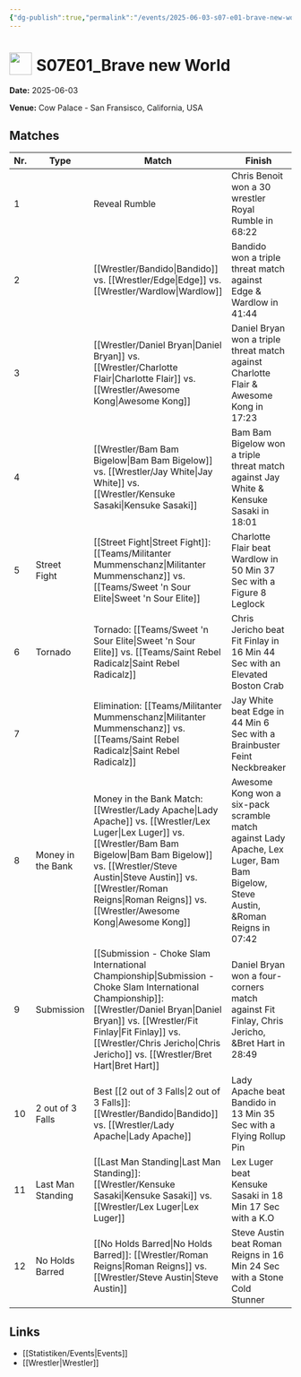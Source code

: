```yaml
---
{"dg-publish":true,"permalink":"/events/2025-06-03-s07-e01-brave-new-world/","title":"S07E01_Brave new World","noteIcon":""}
---
```



# <img src="https://github.com/CptSpaulding1980/choke-slam-wrestling/releases/download/images/ChokeSlam.png" width="40" style="vertical-align:bottom; margin-right:8px;">**S07E01_Brave new World**

**Date:** 2025-06-03

**Venue:** Cow Palace - San Fransisco, California, USA

## Matches

| Nr. | Type | Match | Finish | Time | Rating | Score |
|-----|------|-------|--------|------|--------|-------|
| 1 |  | Reveal Rumble | Chris Benoit won a 30 wrestler Royal Rumble in  68:22 | 68:22 | ★★★★★ | 100 |
| 2 |  | [[Wrestler/Bandido\|Bandido]] vs. [[Wrestler/Edge\|Edge]] vs. [[Wrestler/Wardlow\|Wardlow]] | Bandido won a triple threat match against Edge & Wardlow in  41:44 | 41:44 | ★★★★★ | 100 |
| 3 |  | [[Wrestler/Daniel Bryan\|Daniel Bryan]] vs. [[Wrestler/Charlotte Flair\|Charlotte Flair]] vs. [[Wrestler/Awesome Kong\|Awesome Kong]] | Daniel Bryan won a triple threat match against Charlotte Flair & Awesome Kong in  17:23 | 17:23 | ★★★1/4 | 74 |
| 4 |  | [[Wrestler/Bam Bam Bigelow\|Bam Bam Bigelow]] vs. [[Wrestler/Jay White\|Jay White]] vs. [[Wrestler/Kensuke Sasaki\|Kensuke Sasaki]] | Bam Bam Bigelow won a triple threat match against Jay White & Kensuke Sasaki in  18:01 | 18:01 | ★★★3/4 | 83 |
| 5 | Street Fight | [[Street Fight\|Street Fight]]: [[Teams/Militanter Mummenschanz\|Militanter Mummenschanz]] vs. [[Teams/Sweet 'n Sour Elite\|Sweet 'n Sour Elite]] | Charlotte Flair beat Wardlow in 50 Min 37 Sec with a Figure 8 Leglock | 50:37 | ★★★★3/4 | 98 |
| 6 | Tornado | Tornado: [[Teams/Sweet 'n Sour Elite\|Sweet 'n Sour Elite]] vs. [[Teams/Saint Rebel Radicalz\|Saint Rebel Radicalz]] | Chris Jericho beat Fit Finlay in 16 Min 44 Sec with an Elevated Boston Crab | 16:44 | ★★★★ | 85 |
| 7 |  | Elimination: [[Teams/Militanter Mummenschanz\|Militanter Mummenschanz]] vs. [[Teams/Saint Rebel Radicalz\|Saint Rebel Radicalz]] | Jay White beat Edge in 44 Min 6 Sec with a Brainbuster Feint Neckbreaker | 44:06 | ★★★★3/4 | 99 |
| 8 | Money in the Bank | Money in the Bank Match: [[Wrestler/Lady Apache\|Lady Apache]] vs. [[Wrestler/Lex Luger\|Lex Luger]] vs. [[Wrestler/Bam Bam Bigelow\|Bam Bam Bigelow]] vs. [[Wrestler/Steve Austin\|Steve Austin]] vs. [[Wrestler/Roman Reigns\|Roman Reigns]] vs. [[Wrestler/Awesome Kong\|Awesome Kong]] | Awesome Kong won a six-pack scramble match against Lady Apache, Lex Luger, Bam Bam Bigelow, Steve Austin, &Roman Reigns in  07:42 | 7:42 | ★★★1/4 | 72 |
| 9 | Submission | [[Submission - Choke Slam International Championship\|Submission - Choke Slam International Championship]]: [[Wrestler/Daniel Bryan\|Daniel Bryan]] vs. [[Wrestler/Fit Finlay\|Fit Finlay]] vs. [[Wrestler/Chris Jericho\|Chris Jericho]] vs. [[Wrestler/Bret Hart\|Bret Hart]] | Daniel Bryan won a four-corners match against Fit Finlay, Chris Jericho, &Bret Hart in  28:49 | 28:49 | ★★★★1/2 | 95 |
| 10 | 2 out of 3 Falls | Best [[2 out of 3 Falls\|2 out of 3 Falls]]: [[Wrestler/Bandido\|Bandido]] vs. [[Wrestler/Lady Apache\|Lady Apache]] | Lady Apache beat Bandido in 13 Min 35 Sec with a Flying Rollup Pin | 46:46 | ★★★1/2 | 77 |
| 11 | Last Man Standing | [[Last Man Standing\|Last Man Standing]]: [[Wrestler/Kensuke Sasaki\|Kensuke Sasaki]] vs. [[Wrestler/Lex Luger\|Lex Luger]] | Lex Luger beat Kensuke Sasaki in 18 Min 17 Sec with a K.O | 18:17 | ★★★★1/4 | 90 |
| 12 | No Holds Barred | [[No Holds Barred\|No Holds Barred]]: [[Wrestler/Roman Reigns\|Roman Reigns]] vs. [[Wrestler/Steve Austin\|Steve Austin]] | Steve Austin beat Roman Reigns in 16 Min 24 Sec with a Stone Cold Stunner | 16:24 | ★★★★1/2 | 94 |

## Links
- [[Statistiken/Events\|Events]]
- [[Wrestler\|Wrestler]]
